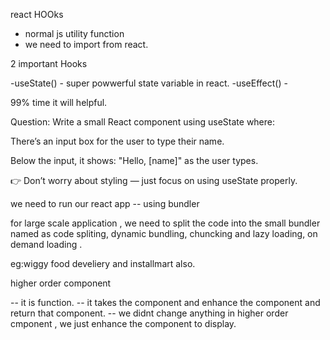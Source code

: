 react HOOks
 - normal js utility function
 - we need to import from react.

 2 important Hooks

  -useState() - super powwerful state variable in react.
  -useEffect() - 

  99% time it will helpful.



  Question:
Write a small React component using useState where:

There’s an input box for the user to type their name.

Below the input, it shows: "Hello, [name]" as the user types.

👉 Don’t worry about styling — just focus on using useState properly.


we need to run our react app -- using bundler

   for large scale application , we need to split the code into the small bundler 
   named as code spliting, dynamic bundling, chuncking and lazy loading, on demand loading .

  eg:wiggy food develiery and installmart also.


higher order component 
  
   -- it is function.
   -- it takes the component and enhance the component and return that component.
   -- we didnt change anything in higher order cmponent , we just enhance the component to display.